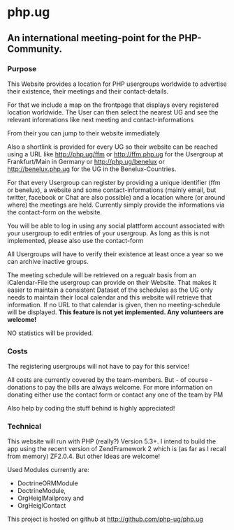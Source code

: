 # php.ug

## An international meeting-point for the PHP-Community.

### Purpose

This Website provides a location for PHP usergroups worldwide to advertise 
their existence, their meetings and their contact-details.

For that we include a map on the frontpage that displays every registered 
location worldwide. The User can then select the nearest UG and see the
relevant informations like next meeting and contact-informations

From their you can jump to their website immediately

Also a shortlink is provided for every UG so their website can be reached
using a URL like http://php.ug/ffm or http://ffm.php.ug for the Usergroup at 
Frankfurt/Main in Germany or http://php.ug/benelux or http://benelux.php.ug
for the UG in the Benelux-Countries.

For that every Usergroup can register by providing a unique identifier 
(ffm or benelux), a website and some contact-informations (mainly email, 
but twitter, facebook or Chat are also possible) and a location where (or 
around where) the meetings are held. Currently simply provide the informations
via the contact-form on the website.

You will be able to log in using any social plattform account associated with 
your usergroup to edit entries of your usergroup. As long as this is not 
implemented, please also use the contact-form 

All Usergroups will have to verify their existence at least once a year so we
can archive inactive groups.

The meeting schedule will be retrieved on a regualr basis from an iCalendar-File 
the usergroup can provide on their Website. That makes it easier to maintain
a consistent Dataset of the schedules as the UG only needs to maintain their 
local calendar and this website will retrieve that information. If no URL to
that calendar is given, then no meeting-schedule will be displayed. **This 
feature is not yet implemented. Any volunteers are welcome!**

NO statistics will be provided. 

### Costs

The registering usergroups will not have to pay for this service! 

All costs are currently covered by the team-members. But - of course - donations
to pay the bills are always welcome. For more information on donating either use
the contact form or contact any one of the team by PM

Also help by coding the stuff behind is highly appreciated!

### Technical

This website will run with PHP (really?) Version 5.3+. I intend to build the
app using the recent version of ZendFramework 2 which is (as far as I recall 
from memory) ZF2.0.4. But other Ideas are welcome!

Used Modules currently are:

* DoctrineORMModule
* DoctrineModule,
* OrgHeiglMailproxy and
* OrgHeiglContact

This project is hosted on github at http://github.com/php-ug/php.ug
